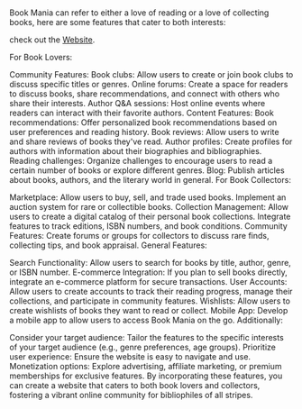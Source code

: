  #
 Book Mania can refer to either a love of reading or a love of collecting books, here are some features that cater to both interests:

 check out the [Website](https://your-book-mania.netlify.app/).

For Book Lovers:

Community Features:
Book clubs: Allow users to create or join book clubs to discuss specific titles or genres.
Online forums: Create a space for readers to discuss books, share recommendations, and connect with others who share their interests.
Author Q&A sessions: Host online events where readers can interact with their favorite authors.
Content Features:
Book recommendations: Offer personalized book recommendations based on user preferences and reading history.
Book reviews: Allow users to write and share reviews of books they've read.
Author profiles: Create profiles for authors with information about their biographies and bibliographies.
Reading challenges: Organize challenges to encourage users to read a certain number of books or explore different genres.
Blog: Publish articles about books, authors, and the literary world in general.
For Book Collectors:

Marketplace:
Allow users to buy, sell, and trade used books.
Implement an auction system for rare or collectible books.
Collection Management:
Allow users to create a digital catalog of their personal book collections.
Integrate features to track editions, ISBN numbers, and book conditions.
Community Features:
Create forums or groups for collectors to discuss rare finds, collecting tips, and book appraisal.
General Features:

Search Functionality: Allow users to search for books by title, author, genre, or ISBN number.
E-commerce Integration: If you plan to sell books directly, integrate an e-commerce platform for secure transactions.
User Accounts: Allow users to create accounts to track their reading progress, manage their collections, and participate in community features.
Wishlists: Allow users to create wishlists of books they want to read or collect.
Mobile App: Develop a mobile app to allow users to access Book Mania on the go.
Additionally:

Consider your target audience: Tailor the features to the specific interests of your target audience (e.g., genre preferences, age groups).
Prioritize user experience: Ensure the website is easy to navigate and use.
Monetization options: Explore advertising, affiliate marketing, or premium memberships for exclusive features.
By incorporating these features, you can create a website that caters to both book lovers and collectors, fostering a vibrant online community for bibliophiles of all stripes.